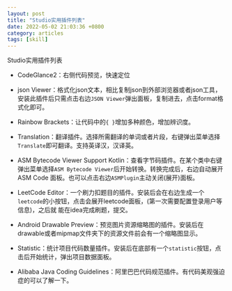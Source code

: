 ```yaml
---
layout: post
title: "Studio实用插件列表"
date: 2022-05-02 21:03:36 +0800
category: articles
tags: [skill]
---
```

Studio实用插件列表


* CodeGlance2：右侧代码预览，快速定位

* json Viewer：格式化json文本，相比复制json到外部浏览器或者json工具，安装此插件后只需点击右边`JSON Viewer`弹出面板，复制进去，点击format格式化即可。

* Rainbow Brackets：让代码中的`{ }`增加多种颜色，增加辨识度。

* Translation：翻译插件。选择所需翻译的单词或者片段，右键弹出菜单选择`Translate`即可翻译。支持英译汉，汉译英。

* ASM Bytecode Viewer Support Kotlin：查看字节码插件。在某个类中右键弹出菜单选择`ASM Bytecode Viewer`后开始转换。转换完成后，右边自动展开ASM Code
  面板。也可以点击右边`ASMPlugin`主动关闭(展开)面板。

* LeetCode Editor：一个刷力扣题目的插件。安装后会在右边生成一个`leetcode`的小按钮，点击会展开leetcode面板，(第一次需要配置登录用户等信息)，之后就
  能在idea完成刷题，提交。

* Android Drawable Preview：预览图片资源缩略图的插件。安装后在drawable或者mipmap文件夹下的资源文件前会有一个缩略图显示。

* Statistic：统计项目代码数量插件。安装后在底部有一个`statistic`按钮，点击后开始统计，弹出项目数据面板。

* Alibaba Java Coding Guidelines：阿里巴巴代码规范插件。有代码美观强迫症的可以了解一下。